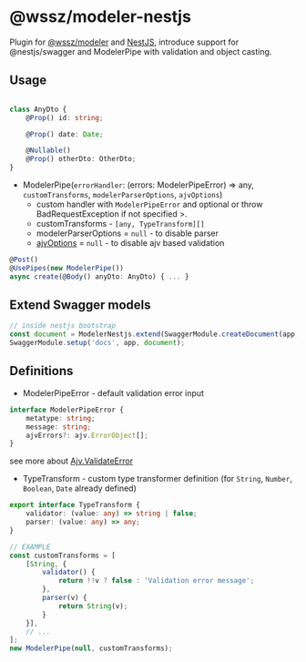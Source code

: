 # @wssz/modeler-nestjs
Plugin for [@wssz/modeler](https://github.com/wszerad/wssz-modeler) and [NestJS](https://github.com/nestjs/nest), introduce support for @nestjs/swagger and ModelerPipe with validation and object casting.

## Usage
```typescript

class AnyDto {
    @Prop() id: string;

    @Prop() date: Date;

    @Nullable()
    @Prop() otherDto: OtherDto;
}

```

* ModelerPipe(`errorHandler`: (errors: ModelerPipeError) => any, `customTransforms`, `modelerParserOptions`, `ajvOptions`)
    * custom handler with `ModelerPipeError` and optional  or throw BadRequestException if not specified                                                                                                                                                                                                                                                          >.
    * customTransforms - `[any, TypeTransform][]`
    * modelerParserOptions = `null` - to disable parser
    * [ajvOptions](https://github.com/epoberezkin/ajv#options) = `null` - to disable ajv based validation 

```typescript
@Post()
@UsePipes(new ModelerPipe())
async create(@Body() anyDto: AnyDto) { ... }
```
## Extend Swagger models
```typescript
// inside nestjs bootstrap
const document = ModelerNestjs.extend(SwaggerModule.createDocument(app, options));
SwaggerModule.setup('docs', app, document);
```

## Definitions

* ModelerPipeError - default validation error input
```typescript
interface ModelerPipeError {
	metatype: string;
	message: string;
	ajvErrors?: ajv.ErrorObject[];
}
```
see more about [Ajv.ValidateError](https://github.com/epoberezkin/ajv#validation-errors)

* TypeTransform - custom type transformer definition (for `String`, `Number`, `Boolean`, `Date` already defined)
```typescript
export interface TypeTransform {
	validator: (value: any) => string | false;
	parser: (value: any) => any;
}

// EXAMPLE
const customTransforms = [
    [String, {
        validator() {
            return !!v ? false : 'Validation error message';
        },
        parser(v) {
            return String(v);
        }
    }],
    // ...
];
new ModelerPipe(null, customTransforms);
```